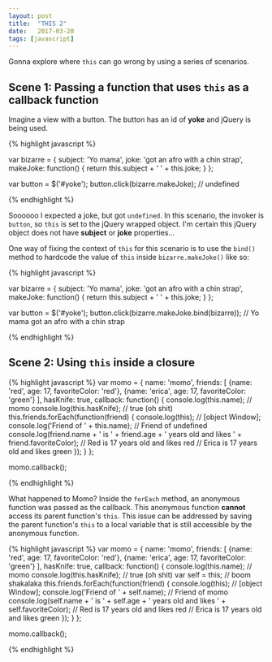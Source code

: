 ```yaml
---
layout: post
title:  "THIS 2"
date:   2017-03-20
tags: [javascript]
---
```

Gonna explore where `this` can go wrong by using a series of scenarios.

## Scene 1: Passing a function that uses `this` as a callback function

Imagine a view with a button. The button has an id of **yoke** and jQuery is being used.

{% highlight javascript %}

var bizarre = {
  subject: 'Yo mama',
  joke: 'got an afro with a chin strap',
  makeJoke: function() {
    return this.subject + ' ' + this.joke;
  }
};

var button = $('#yoke');
button.click(bizarre.makeJoke); // undefined

{% endhighlight %}

Soooooo I expected a joke, but got `undefined`. In this scenario, the invoker is `button`, so `this` is set to the jQuery wrapped object. I'm certain this jQuery object does not have **subject** or **joke** properties...

One way of fixing the context of `this` for this scenario is to use the `bind()` method to hardcode the value of `this` inside `bizarre.makeJoke()` like so:

{% highlight javascript %}

var bizarre = {
  subject: 'Yo mama',
  joke: 'got an afro with a chin strap',
  makeJoke: function() {
    return this.subject + ' ' + this.joke;
  }
};

var button = $('#yoke');
button.click(bizarre.makeJoke.bind(bizarre)); // Yo mama got an afro with a chin strap

{% endhighlight %}


## Scene 2: Using `this` inside a closure

{% highlight javascript %}
var momo = {
  name: 'momo',
  friends: [
    {name: 'red', age: 17, favoriteColor: 'red'},
    {name: 'erica', age: 17, favoriteColor: 'green'}
  ],
  hasKnife: true,
  callback: function() {
    console.log(this.name); // momo
    console.log(this.hasKnife); // true (oh shit)
    this.friends.forEach(function(friend) {
      console.log(this); // [object Window];
      console.log('Friend of ' + this.name); // Friend of undefined
      console.log(friend.name + ' is ' + friend.age + ' years old and likes ' + friend.favoriteColor);
      // Red is 17 years old and likes red
      // Erica is 17 years old and likes green
    });
  }
};

momo.callback();

{% endhighlight %}

What happened to Momo? Inside the `forEach` method, an anonymous function was passed as the callback. This anonymous function **cannot** access its parent function's `this`. This issue can be addressed by saving the parent function's `this` to a local variable that is still accessible by the anonymous function.

{% highlight javascript %}
var momo = {
  name: 'momo',
  friends: [
    {name: 'red', age: 17, favoriteColor: 'red'},
    {name: 'erica', age: 17, favoriteColor: 'green'}
  ],
  hasKnife: true,
  callback: function() {
    console.log(this.name); // momo
    console.log(this.hasKnife); // true (oh shit)
    var self = this; // boom shakalaka
    this.friends.forEach(function(friend) {
      console.log(this); // [object Window];
      console.log('Friend of ' + self.name); // Friend of momo
      console.log(self.name + ' is ' + self.age + ' years old and likes ' + self.favoriteColor);
      // Red is 17 years old and likes red
      // Erica is 17 years old and likes green
    });
  }
};

momo.callback();

{% endhighlight %}